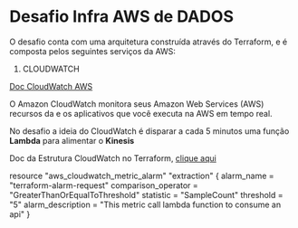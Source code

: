 # Desafio Infra AWS de DADOS

O desafio conta com uma arquitetura construída através do Terraform, e é composta pelos seguintes serviços da AWS:

  1. CLOUDWATCH

  <a href=https://docs.aws.amazon.com/pt_br/AmazonCloudWatch/latest/monitoring/WhatIsCloudWatch.html>Doc CloudWatch AWS</a>

  <p>O Amazon CloudWatch monitora seus Amazon Web Services (AWS) recursos da e os aplicativos que você executa na AWS em tempo real.</p>
  <p>No desafio a ideia do CloudWatch é disparar a cada 5 minutos uma função <b>Lambda</b> para alimentar o <b>Kinesis</b></p>

  Doc da Estrutura CloudWatch no Terraform, <a href=https://registry.terraform.io/providers/hashicorp/aws/latest/docs/resources/cloudwatch_metric_alarm>clique aqui</a>


  resource "aws_cloudwatch_metric_alarm" "extraction" {
  alarm_name                = "terraform-alarm-request"
  comparison_operator       = "GreaterThanOrEqualToThreshold"
  statistic                 = "SampleCount"
  threshold                 = "5"
  alarm_description         = "This metric call lambda function to consume an api"
}


